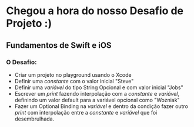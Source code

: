 # Chegou a hora do nosso Desafio de Projeto :)
## Fundamentos de Swift e iOS
### O Desafio:

- Criar um projeto no playground usando o Xcode
- Definir uma _constante_ com o valor inicial "Steve"
- Definir uma _variável_ do tipo String Opcional e com valor inicial "Jobs"
- Escrever um _print_ fazendo interpolação com a _constante_ e _variável_, definindo um valor default para a variável opcional como "Wozniak"
- Fazer um Optional Binding na _variável_ e dentro da condição fazer outro _print_ com interpolação entre a _constante_ e _variável_ que foi desembrulhada.
